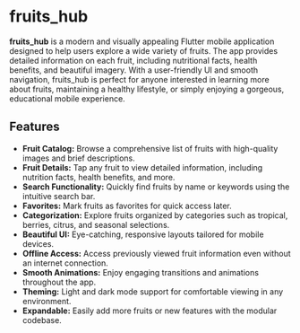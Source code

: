 # fruits_hub

**fruits_hub** is a modern and visually appealing Flutter mobile application designed to help users explore a wide variety of fruits. The app provides detailed information on each fruit, including nutritional facts, health benefits, and beautiful imagery. With a user-friendly UI and smooth navigation, fruits_hub is perfect for anyone interested in learning more about fruits, maintaining a healthy lifestyle, or simply enjoying a gorgeous, educational mobile experience.

## Features

- **Fruit Catalog:** Browse a comprehensive list of fruits with high-quality images and brief descriptions.
- **Fruit Details:** Tap any fruit to view detailed information, including nutrition facts, health benefits, and more.
- **Search Functionality:** Quickly find fruits by name or keywords using the intuitive search bar.
- **Favorites:** Mark fruits as favorites for quick access later.
- **Categorization:** Explore fruits organized by categories such as tropical, berries, citrus, and seasonal selections.
- **Beautiful UI:** Eye-catching, responsive layouts tailored for mobile devices.
- **Offline Access:** Access previously viewed fruit information even without an internet connection.
- **Smooth Animations:** Enjoy engaging transitions and animations throughout the app.
- **Theming:** Light and dark mode support for comfortable viewing in any environment.
- **Expandable:** Easily add more fruits or new features with the modular codebase.



